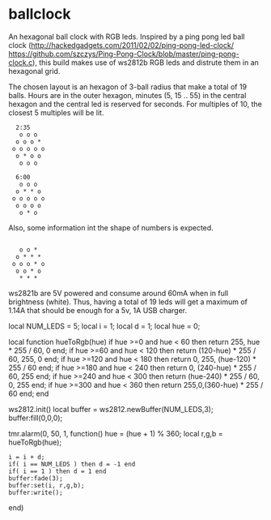 # ballclock
An hexagonal ball clock with RGB leds.
Inspired by a ping pong led ball clock (http://hackedgadgets.com/2011/02/02/ping-pong-led-clock/ https://github.com/szczys/Ping-Pong-Clock/blob/master/ping-pong-clock.c), this build makes use of ws2812b RGB leds and distrute them in an hexagonal grid.

The chosen layout is an hexagon of 3-ball radius that make a total of 19 balls. Hours are in the outer hexagon, minutes (5, 15 .. 55) in the central hexagon and the central led is reserved for seconds. For multiples of 10, the closest 5 multiples will be lit.
```
  2:35
   o o o   
  o o o *  
 o o o o o 
  o * o o  
   o o o
```

```
  6:00
   o o o   
  o * * o
 o o o o o 
  o o o o  
   o * o
```

Also, some information int the shape of numbers is expected.

```

   o o *   
  o * * *
 o o o * o
  o o * o  
   * * *
```

ws2821b are 5V powered and consume around 60mA when in full brightness (white). Thus, having a total of 19 leds will get a maximum of 1.14A that should be enough for a 5v, 1A USB charger.

local NUM_LEDS = 5;
local i = 1;
local d = 1;
local hue = 0;

local function hueToRgb(hue)
    if hue >=0 and hue < 60  then return 255, hue * 255 / 60, 0 end;
    if hue >=60 and hue < 120  then return (120-hue) * 255 / 60, 255, 0 end;
    if hue >=120 and hue < 180  then return 0, 255, (hue-120) * 255 / 60 end;
    if hue >=180 and hue < 240  then return 0, (240-hue) * 255 / 60, 255 end;
    if hue >=240 and hue < 300  then return (hue-240) * 255 / 60, 0, 255 end;
    if hue >=300 and hue < 360  then return 255,0,(360-hue) * 255 / 60 end;
end

ws2812.init()
local buffer = ws2812.newBuffer(NUM_LEDS,3);
buffer:fill(0,0,0);

tmr.alarm(0, 50, 1, function()
    hue = (hue + 1) % 360;
    local r,g,b = hueToRgb(hue);

    i = i + d;
    if( i == NUM_LEDS ) then d = -1 end
    if( i == 1 ) then d = 1 end
    buffer:fade(3);
    buffer:set(i, r,g,b);
    buffer:write();
end)

